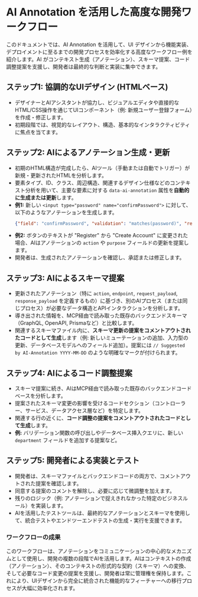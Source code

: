 # AI Annotation を活用した高度な開発ワークフロー

このドキュメントでは、AI Annotation を活用して、UI デザインから機能実装、デプロイメントに至るまでの開発プロセスを効率化する高度なワークフロー例を紹介します。AI がコンテキスト生成（アノテーション）、スキーマ提案、コード調整提案を支援し、開発者は最終的な判断と実装に集中できます。

## ステップ1: 協調的なUIデザイン (HTMLベース)

*   デザイナーとAIアシスタントが協力し、ビジュアルエディタや直接的なHTML/CSS操作を通じてUIコンポーネント（例: 新規ユーザー登録フォーム）を作成・修正します。
*   初期段階では、視覚的なレイアウト、構造、基本的なインタラクティビティに焦点を当てます。

## ステップ2: AIによるアノテーション生成・更新

*   初期のHTML構造が完成したら、AIツール（手動または自動でトリガー）が新規・更新されたHTMLを分析します。
*   要素タイプ、ID、クラス、周辺構造、関連するデザイン仕様などのコンテキスト分析を用いて、主要な要素に対する `data-ai-annotation` 属性を**自動的に生成または更新**します。
*   **例1:** 新しい `<input type="password" name="confirmPassword">` に対して、以下のようなアノテーションを生成します。
    ```json
    {"field": "confirmPassword", "validation": "matches(password)", "required": true}
    ```
*   **例2:** ボタンのテキストが "Register" から "Create Account" に変更された場合、AIはアノテーションの `action` や `purpose` フィールドの更新を提案します。
*   開発者は、生成されたアノテーションを確認し、承認または修正します。

## ステップ3: AIによるスキーマ提案

*   更新されたアノテーション（特に `action`, `endpoint`, `request_payload`, `response_payload` を定義するもの）に基づき、別のAIプロセス（または同じプロセス）が必要なデータ構造とAPIインタラクションを分析します。
*   導き出された情報を、MCP経由で読み取った既存のバックエンドスキーマ（GraphQL, OpenAPI, Prismaなど）と比較します。
*   関連するスキーマファイル内に、**スキーマ更新の提案をコメントアウトされたコードとして生成**します（例: 新しいミューテーションの追加、入力型の更新、データベースモデルへのフィールド追加）。提案には `// Suggested by AI-Annotation YYYY-MM-DD` のような明確なマークが付けられます。

## ステップ4: AIによるコード調整提案

*   スキーマ提案に続き、AIはMCP経由で読み取った既存のバックエンドコードベースを分析します。
*   提案されたスキーマ変更の影響を受けるコードセクション（コントローラー、サービス、データアクセス層など）を特定します。
*   関連する行の近くに、**コード調整の提案をコメントアウトされたコードとして生成**します。
*   **例:** バリデーション関数の呼び出しやデータベース挿入クエリに、新しい `department` フィールドを追加する提案など。

## ステップ5: 開発者による実装とテスト

*   開発者は、スキーマファイルとバックエンドコードの両方で、コメントアウトされた提案を確認します。
*   同意する提案のコメントを解除し、必要に応じて微調整を加えます。
*   残りのロジック（例: アノテーションで捉えきれなかった特定のビジネスルール）を実装します。
*   AIを活用したテストツールは、最終的なアノテーションとスキーマを使用して、統合テストやエンドツーエンドテストの生成・実行を支援できます。

### ワークフローの成果

このワークフローは、アノテーションをコミュニケーションの中心的なメカニズムとして使用し、開発の複数の段階でAIを活用します。AIはコンテキストの作成（アノテーション）、そのコンテキストの形式的な契約（スキーマ）への変換、そして必要なコード変更の提案を支援し、開発者は常に管理権を保持します。これにより、UIデザインから完全に統合された機能的なフィーチャーへの移行プロセスが大幅に効率化されます。